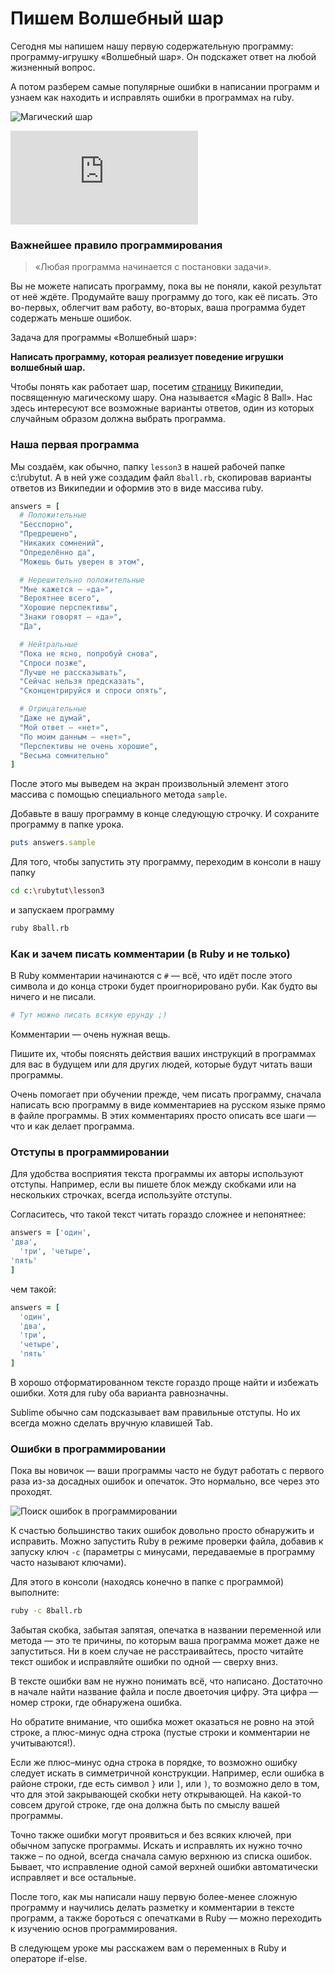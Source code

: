 # Пишем Волшебный шар

Сегодня мы напишем нашу первую содержательную программу: программу-игрушку «Волшебный шар». Он подскажет ответ на любой жизненный вопрос.

А потом разберем самые популярные ошибки в написании программ и узнаем как находить и исправлять ошибки в программах на ruby.

![Магический шар](https://goodprogrammer.ru/system/rich_texts/000/000/109156eec8c804b28fe2d10bd52d5947f55af84937f/1.jpg?1429388853 " Волшебный шар")

<!-- youtube starts here -->
<script>
var videoPlan = {}
</script>

<div class="embed-responsive embed-responsive-16by9 rubyrush-video" id="video-0">
<iframe src="https://www.youtube.com/embed/Y22vv3fG59w" frameborder="0" allow="accelerometer; autoplay; encrypted-media; gyroscope; picture-in-picture" allowfullscreen></iframe>

<script> videoPlan["video-0"] = [
    {"begin":"0:10","comment":"Приветствие и план урока"},
    {"begin":"0:53","comment":"Предупреждение! Не пытайтесь всё понять сразу!"},{"begin":"1:48","comment":"Самое важное правило программиста"},
    {"begin":"2:50","comment":"Пишем программу «Волшебный шар»"},
    {"begin":"7:13","comment":"Культура программирования: комментарии"},
    {"begin":"8:52","comment":"Культура программирования: разметка кода"},{"begin":"10:06","comment":"Работа с ошибками в ваших программах"},
    {"begin":"15:34","comment":"Итоги урока"}]
</script>

</div>

 <!-- youtube ends here -->

### Важнейшее правило программирования

> «Любая программа начинается с постановки задачи».

Вы не можете написать программу, пока вы не поняли, какой результат от неё ждёте. Продумайте вашу программу до того, как её писать. Это во-первых, облегчит вам работу, во-вторых, ваша программа будет содержать меньше ошибок.

Задача для программы «Волшебный шар»:

**Написать программу, которая реализует поведение игрушки волшебный шар.**

Чтобы понять как работает шар, посетим [страницу](https://ru.wikipedia.org/wiki/Magic_8_ball) Википедии, посвященную магическому шару. Она называется «Magic 8 Ball». Нас здесь интересуют все возможные варианты ответов, один из которых случайным образом должна выбрать программа.

### Наша первая программа

Мы создаём, как обычно, папку `lesson3` в нашей рабочей папке c:\rubytut. А в ней уже создадим файл `8ball.rb`, скопировав варианты ответов из Википедии и оформив это в виде массива ruby.

```ruby
answers = [
  # Положительные
  "Бесспорно",
  "Предрешено",
  "Никаких сомнений",
  "Определённо да",
  "Можешь быть уверен в этом",

  # Нерешительно положительные
  "Мне кажется — «да»",
  "Вероятнее всего",
  "Хорошие перспективы",
  "Знаки говорят — «да»",
  "Да",

  # Нейтральные
  "Пока не ясно, попробуй снова",
  "Спроси позже",
  "Лучше не рассказывать",
  "Сейчас нельзя предсказать",
  "Сконцентрируйся и спроси опять",

  # Отрицательные
  "Даже не думай",
  "Мой ответ — «нет»",
  "По моим данным — «нет»",
  "Перспективы не очень хорошие",
  "Весьма сомнительно"
]
```

После этого мы выведем на экран произвольный элемент этого массива с помощью специального метода `sample`.

Добавьте в вашу программу в конце следующую строчку. И сохраните программу в папке урока.

```ruby
puts answers.sample
```

Для того, чтобы запустить эту программу, переходим в консоли в нашу папку

```sh
cd c:\rubytut\lesson3
```

и запускаем программу

```sh
ruby 8ball.rb
```

### Как и зачем писать комментарии (в Ruby и не только)

В Ruby комментарии начинаются с `#` — всё, что идёт после этого символа и до конца строки будет проигнорировано руби. Как будто вы ничего и не писали.

```ruby
# Тут можно писать всякую ерунду ;)
```

Комментарии — очень нужная вещь.

Пишите их, чтобы пояснять действия ваших инструкций в программах для вас в будущем или для других людей, которые будут читать ваши программы.

Очень помогает при обучении прежде, чем писать программу, сначала написать всю программу в виде комментариев на русском языке прямо в файле программы. В этих комментариях просто описать все шаги — что и как делает программа.

### Отступы в программировании

Для удобства восприятия текста программы их авторы используют отступы. Например, если вы пишете блок между скобками или на нескольких строчках, всегда используйте отступы.

Согласитесь, что такой текст читать гораздо сложнее и непонятнее:

```ruby
answers = ['один',
'два',
  'три', 'четыре',
'пять'
]
```

чем такой:

```ruby
answers = [
  'один',
  'два',
  'три',
  'четыре',
  'пять'
]
```

В хорошо отформатированном тексте гораздо проще найти и избежать ошибки. Хотя для ruby оба варианта равнозначны.

Sublime обычно сам подсказывает вам правильные отступы. Но их всегда можно сделать вручную клавишей Tab.

### Ошибки в программировании

Пока вы новичок — ваши программы часто не будут работать с первого раза из-за досадных ошибок и опечаток. Это нормально, все через это проходят.

![Поиск ошибок в программировании](https://goodprogrammer.ru/system/rich_texts/000/000/110560fae80c4a4279c67cbaa633f697e509decdd0e/2.png?1429388853 "Поиск ошибок в программировании")

К счастью большинство таких ошибок довольно просто обнаружить и исправить.
Можно запустить Ruby в режиме проверки файла, добавив к запуску ключ `-c` (параметры с минусами, передаваемые в программу часто называют ключами).

Для этого в консоли (находясь конечно в папке с программой) выполните:

```sh
ruby -c 8ball.rb
```

Забытая скобка, забытая запятая, опечатка в названии переменной или метода — это те причины, по которым ваша программа может даже не запуститься. Ни в коем случае не расстраивайтесь, просто читайте текст ошибок и исправляйте ошибки по одной — сверху вниз.

В тексте ошибки вам не нужно понимать всё, что написано. Достаточно в начале найти название файла и после двоеточия цифру. Эта цифра — номер строки, где обнаружена ошибка.

Но обратите внимание, что ошибка может оказаться не ровно на этой строке, а плюс-минус одна строка (пустые строки и комментарии не учитываются!).

Если же плюс–минус одна строка в порядке, то возможно ошибку следует искать в симметричной конструкции. Например, если ошибка в районе строки, где есть символ `}` или `]`, или `)`, то возможно дело в том, что для этой закрывающей скобки нету открывающей. На какой-то совсем другой строке, где она должна быть по смыслу вашей программы.

Точно также ошибки могут проявиться и без всяких ключей, при обычном запуске программы. Искать и исправлять их нужно точно также – по одной, всегда сначала самую верхнюю из списка ошибок. Бывает, что исправление одной самой верхней ошибки автоматически исправляет и все остальные.

После того, как мы написали нашу первую более-менее сложную программу и научились делать разметку и комментарии в тексте программ, а также бороться с опечатками в Ruby — можно переходить к изучению основ программирования.

В следующем уроке мы расскажем вам о переменных в Ruby и операторе if-else.
